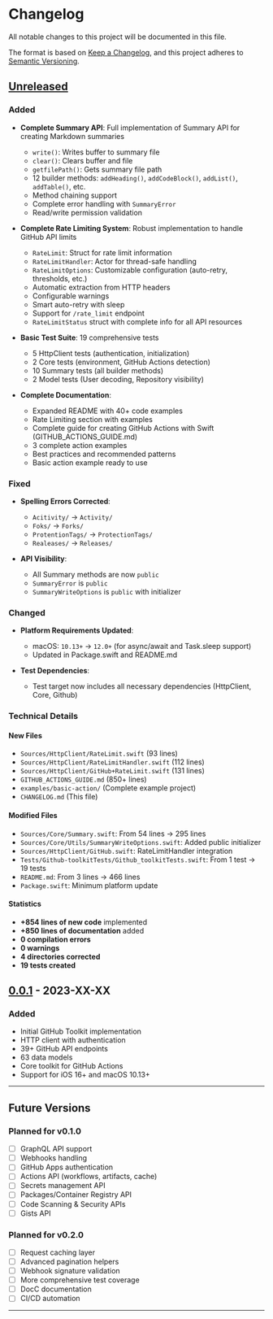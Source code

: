 # Changelog

All notable changes to this project will be documented in this file.

The format is based on [Keep a Changelog](https://keepachangelog.com/en/1.0.0/),
and this project adheres to [Semantic Versioning](https://semver.org/spec/v2.0.0.html).

## [Unreleased]

### Added
- **Complete Summary API**: Full implementation of Summary API for creating Markdown summaries
  - `write()`: Writes buffer to summary file
  - `clear()`: Clears buffer and file
  - `getfilePath()`: Gets summary file path
  - 12 builder methods: `addHeading()`, `addCodeBlock()`, `addList()`, `addTable()`, etc.
  - Method chaining support
  - Complete error handling with `SummaryError`
  - Read/write permission validation

- **Complete Rate Limiting System**: Robust implementation to handle GitHub API limits
  - `RateLimit`: Struct for rate limit information
  - `RateLimitHandler`: Actor for thread-safe handling
  - `RateLimitOptions`: Customizable configuration (auto-retry, thresholds, etc.)
  - Automatic extraction from HTTP headers
  - Configurable warnings
  - Smart auto-retry with sleep
  - Support for `/rate_limit` endpoint
  - `RateLimitStatus` struct with complete info for all API resources

- **Basic Test Suite**: 19 comprehensive tests
  - 5 HttpClient tests (authentication, initialization)
  - 2 Core tests (environment, GitHub Actions detection)
  - 10 Summary tests (all builder methods)
  - 2 Model tests (User decoding, Repository visibility)

- **Complete Documentation**:
  - Expanded README with 40+ code examples
  - Rate Limiting section with examples
  - Complete guide for creating GitHub Actions with Swift (GITHUB_ACTIONS_GUIDE.md)
  - 3 complete action examples
  - Best practices and recommended patterns
  - Basic action example ready to use

### Fixed
- **Spelling Errors Corrected**:
  - `Acitivity/` → `Activity/`
  - `Foks/` → `Forks/`
  - `ProtentionTags/` → `ProtectionTags/`
  - `Realeases/` → `Releases/`

- **API Visibility**:
  - All Summary methods are now `public`
  - `SummaryError` is `public`
  - `SummaryWriteOptions` is `public` with initializer

### Changed
- **Platform Requirements Updated**:
  - macOS: `10.13+` → `12.0+` (for async/await and Task.sleep support)
  - Updated in Package.swift and README.md

- **Test Dependencies**:
  - Test target now includes all necessary dependencies (HttpClient, Core, Github)

### Technical Details

#### New Files
- `Sources/HttpClient/RateLimit.swift` (93 lines)
- `Sources/HttpClient/RateLimitHandler.swift` (112 lines)
- `Sources/HttpClient/GitHub+RateLimit.swift` (131 lines)
- `GITHUB_ACTIONS_GUIDE.md` (850+ lines)
- `examples/basic-action/` (Complete example project)
- `CHANGELOG.md` (This file)

#### Modified Files
- `Sources/Core/Summary.swift`: From 54 lines → 295 lines
- `Sources/Core/Utils/SummaryWriteOptions.swift`: Added public initializer
- `Sources/HttpClient/GitHub.swift`: RateLimitHandler integration
- `Tests/Github-toolkitTests/Github_toolkitTests.swift`: From 1 test → 19 tests
- `README.md`: From 3 lines → 466 lines
- `Package.swift`: Minimum platform update

#### Statistics
- **+854 lines of new code** implemented
- **+850 lines of documentation** added
- **0 compilation errors**
- **0 warnings**
- **4 directories corrected**
- **19 tests created**

## [0.0.1] - 2023-XX-XX

### Added
- Initial GitHub Toolkit implementation
- HTTP client with authentication
- 39+ GitHub API endpoints
- 63 data models
- Core toolkit for GitHub Actions
- Support for iOS 16+ and macOS 10.13+

---

## Future Versions

### Planned for v0.1.0
- [ ] GraphQL API support
- [ ] Webhooks handling
- [ ] GitHub Apps authentication
- [ ] Actions API (workflows, artifacts, cache)
- [ ] Secrets management API
- [ ] Packages/Container Registry API
- [ ] Code Scanning & Security APIs
- [ ] Gists API

### Planned for v0.2.0
- [ ] Request caching layer
- [ ] Advanced pagination helpers
- [ ] Webhook signature validation
- [ ] More comprehensive test coverage
- [ ] DocC documentation
- [ ] CI/CD automation

---

[Unreleased]: https://github.com/devswiftzone/github-toolkit/compare/v0.0.1...HEAD
[0.0.1]: https://github.com/devswiftzone/github-toolkit/releases/tag/v0.0.1
